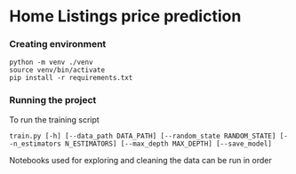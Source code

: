 # Home Listings price prediction

### Creating environment
```
python -m venv ./venv
source venv/bin/activate
pip install -r requirements.txt
```

### Running the project

To run the training script

```
train.py [-h] [--data_path DATA_PATH] [--random_state RANDOM_STATE] [--n_estimators N_ESTIMATORS] [--max_depth MAX_DEPTH] [--save_model]
```

Notebooks used for exploring and cleaning the data can be run in order